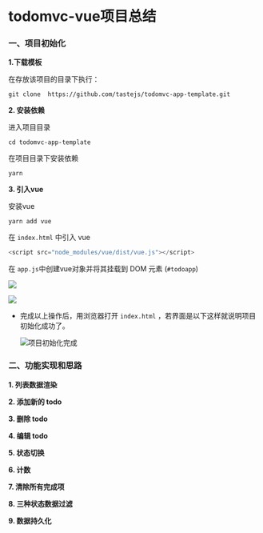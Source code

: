 # todomvc-vue项目总结
### 一、项目初始化

**1.下载模板**

在存放该项目的目录下执行：

   ```
git clone  https://github.com/tastejs/todomvc-app-template.git
   ```

**2. 安装依赖**

进入项目目录

```
cd todomvc-app-template
```
在项目目录下安装依赖

```
yarn
```

**3. 引入vue**

安装vue

```
yarn add vue
```

在 `index.html` 中引入 vue

```javascript
<script src="node_modules/vue/dist/vue.js"></script>
```

在 `app.js`中创建vue对象并将其挂载到 DOM 元素 (`#todoapp`)

![](D:\front-end\vue\learnVue\project\todomvc-app-template\conclusion.assets\js挂载todoapp.png)

![](D:\front-end\vue\learnVue\project\todomvc-app-template\conclusion.assets\html挂载todoapp-1597927713210.png)



+ 完成以上操作后，用浏览器打开 `index.html` ，若界面是以下这样就说明项目初始化成功了。

  ![项目初始化完成](D:\front-end\vue\learnVue\project\todomvc-app-template\conclusion.assets\项目初始化完成.png)



### 二、功能实现和思路

**1. 列表数据渲染**



**2. 添加新的 todo**



**3. 删除 todo**



**4. 编辑 todo**



**5. 状态切换**



**6. 计数**



**7. 清除所有完成项**



**8. 三种状态数据过滤**



**9. 数据持久化**